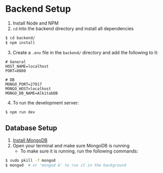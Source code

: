 # Backend Setup
1. Install Node and NPM
2. ``cd`` into the backend directory and install all dependencies
```bash
$ cd backend/
$ npm install
```

3. Create a `.env` file in the `backend/` directory and add the following to it:
```dotenv
# General
HOST_NAME=localhost
PORT=8080

# DB
MONGO_PORT=27017
MONGO_HOST=localhost
MONGO_DB_NAME=AlkitabDB
```

4. To run the development server:
```bash
$ npm run dev
```

## Database Setup

1. [Install MongoDB](https://www.youtube.com/watch?v=WH5GgHaEy7E)
2. Open your terminal and make sure MongoDB is running
    * To make sure it is running, run the following commands:
```bash
$ sudo pkill -f mongod
$ mongod  # or 'mongod &' to run it in the background
```